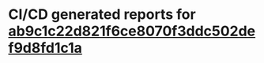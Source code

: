 # CI/CD generated reports for [ab9c1c22d821f6ce8070f3ddc502def9d8fd1c1a](https://github.com/hydephp/develop/commit/ab9c1c22d821f6ce8070f3ddc502def9d8fd1c1a)
